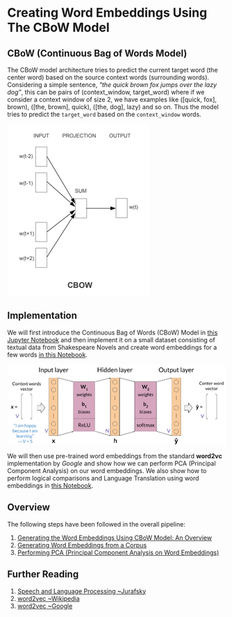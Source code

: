 # Creating Word Embeddings Using The CBoW Model

## CBoW (Continuous Bag of Words Model)
The CBoW model architecture tries to predict the current target word (the center word) based on 
the source context words (surrounding words). Considering a simple sentence, 
_"the quick brown fox jumps over the lazy dog”_, this can be pairs of 
(context_window, target_word) where if we consider a context window of size 2, 
we have examples like ([quick, fox], brown), ([the, brown], quick), ([the, dog], lazy) and so on. 
Thus the model tries to predict the `target_word` based on the `context_window` words.

![model](assets/model.png)

## Implementation 

We will first introduce the Continuous Bag of Words (CBoW) Model in 
[this Jupyter Notebook](word-embeddings-pipeline/word-embeddings-full-pipeline.ipynb)
and then implement it on a small dataset consisting of textual data from Shakespeare
Novels and create word embeddings for a few words
[in this Notebook](generating-word-embeddings/assignment-word-embeddings.ipynb).

![model-architecture](assets/cbow_model_architecture.png)

We will then use pre-trained word embeddings from the standard 
__word2vc__ implementation by _Google_ and show how we can perform PCA (Principal 
Component Analysis) on our word embeddings. We also show how to perform logical 
comparisons and Language Translation using word embeddings in 
[this Notebook](using-pretrained-word-embeddings/).

## Overview

The following steps have been followed in the overall pipeline:
1. [Generating the Word Embeddings Using CBoW Model: An Overview]()
1. [Generating Word Embeddings from a Corpus]()
1. [Performing PCA (Principal Component Analysis on Word Embeddings)]()

## Further Reading
1. [Speech and Language Processing ~Jurafsky](https://web.stanford.edu/~jurafsky/slp3/)
1. [word2vec ~Wikipedia](https://en.wikipedia.org/wiki/Word2vec)
1. [word2vec ~Google](https://code.google.com/archive/p/word2vec/)

